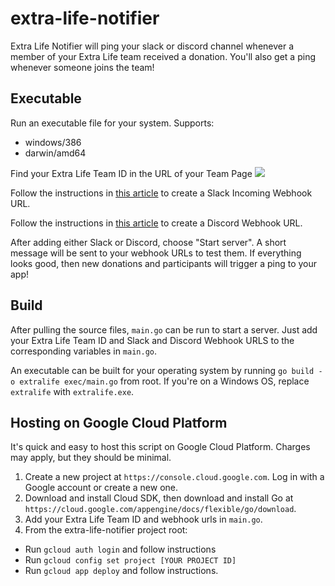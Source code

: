 # extra-life-notifier

Extra Life Notifier will ping your slack or discord channel whenever a member of your Extra Life team received a donation. You'll also get a ping whenever someone joins the team!

## Executable

Run an executable file for your system. Supports:
- windows/386
- darwin/amd64

Find your Extra Life Team ID in the URL of your Team Page
![](https://onedrive.live.com/?cid=3FBCB393D0B4A719&id=3FBCB393D0B4A719%21638&parId=root&o=OneUp)

Follow the instructions in [this article](https://slack.com/intl/en-ca/help/articles/115005265063-incoming-webhooks-for-slack) to create a Slack Incoming Webhook URL.

Follow the instructions in [this article](https://support.discordapp.com/hc/en-us/articles/228383668-Intro-to-Webhooks) to create a Discord Webhook URL.

After adding either Slack or Discord, choose "Start server". A short message will be sent to your webhook URLs to test them. If everything looks good, then new donations and participants will trigger a ping to your app!


## Build

After pulling the source files, `main.go` can be run to start a server. Just add your Extra Life Team ID and Slack and Discord Webhook URLS to the corresponding variables in `main.go`.

An executable can be built for your operating system by running `go build -o extralife exec/main.go` from root. If you're on a Windows OS, replace `extralife` with `extralife.exe`.

## Hosting on Google Cloud Platform

It's quick and easy to host this script on Google Cloud Platform. Charges may apply, but they should be minimal.
1. Create a new project at `https://console.cloud.google.com`. Log in with a Google account or create a new one.
2. Download and install Cloud SDK, then download and install Go at `https://cloud.google.com/appengine/docs/flexible/go/download`.
3. Add your Extra Life Team ID and webhook urls in `main.go`.
4. From the extra-life-notifier project root:
- Run `gcloud auth login` and follow instructions
- Run `gcloud config set project [YOUR PROJECT ID]`
- Run `gcloud app deploy` and follow instructions.
